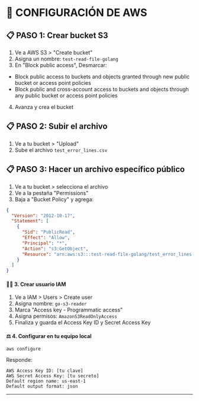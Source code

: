 # 🔗 CONFIGURACIÓN DE AWS

## 📋 PASO 1: Crear bucket S3

1. Ve a AWS S3 > "Create bucket"
2. Asigna un nombre: `test-read-file-golang`
3. En "Block public access", Desmarcar:
  - Block public access to buckets and objects granted through new public bucket or access point policies
  - Block public and cross-account access to buckets and objects through any public bucket or access point policies
4. Avanza y crea el bucket

## 📋 PASO 2: Subir el archivo

1. Ve a tu bucket > "Upload"
2. Sube el archivo `test_error_lines.csv`

## 📋 PASO 3: Hacer un archivo específico público

1. Ve a tu bucket > selecciona el archivo
2. Ve a la pestaña "Permissions"
3. Baja a "Bucket Policy" y agrega:

```json
{
  "Version": "2012-10-17",
  "Statement": [
    {
      "Sid": "PublicRead",
      "Effect": "Allow",
      "Principal": "*",
      "Action": "s3:GetObject",
      "Resource": "arn:aws:s3:::test-read-file-golang/test_error_lines.csv"
    }
  ]
}
```

#### 👨‍💼 3. Crear usuario IAM

1. Ve a IAM > Users > Create user
2. Asigna nombre: `go-s3-reader`
3. Marca "Access key - Programmatic access"
4. Asigna permisos: `AmazonS3ReadOnlyAccess`
5. Finaliza y guarda el Access Key ID y Secret Access Key

#### ⚖️ 4. Configurar en tu equipo local

```bash
aws configure
```

Responde:

```
AWS Access Key ID: [tu clave]
AWS Secret Access Key: [tu secreto]
Default region name: us-east-1
Default output format: json
```

---
